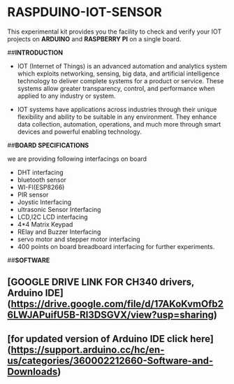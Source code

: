 # RASPDUINO-IOT-SENSOR

This experimental kit provides you the facility to check and verify your IOT projects on **ARDUINO** and **RASPBERRY PI** on a single board.

##**INTRODUCTION**

* IOT (Internet of Things) is an advanced automation and analytics system which exploits networking, sensing, big data, and artificial intelligence technology to deliver complete systems for a product or service. These systems allow greater transparency, control, and performance when applied to any industry or system.

* IOT systems have applications across industries through their unique flexibility and ability to be suitable in any environment. They enhance data collection, automation, operations, and much more through smart devices and powerful enabling technology.

##**BOARD SPECIFICATIONS**

we are providing following interfacings on board
* DHT interfacing
* bluetooth sensor
* WI-FI(ESP8266)
* PIR sensor
* Joystic Interfacing
* ultrasonic Sensor Interfacing
* LCD,I2C LCD interfacing
* 4*4 Matrix Keypad
* RElay and Buzzer Interfacing
* servo motor and stepper motor interfacing
* 400 points on board breadboard interfacing for further experiments.


##**SOFTWARE**

## [GOOGLE DRIVE LINK FOR CH340 drivers, Arduino IDE] (https://drive.google.com/file/d/17AKoKvmOfb26LWJAPuifU5B-RI3DSGVX/view?usp=sharing)
## [for updated version of Arduino IDE click here] (https://support.arduino.cc/hc/en-us/categories/360002212660-Software-and-Downloads)
